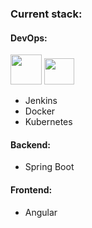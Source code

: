 ### Current stack:

#### DevOps:
<p align="left">
  <img src="https://img.icons8.com/?size=96&id=22813&format=png" width="50" height="48"  />
  <img src="https://img.icons8.com/?size=96&id=wpZmKzk11AzJ&format=png" width="48" height="42" />
</p>

- Jenkins
- Docker
- Kubernetes

#### Backend:
- Spring Boot

#### Frontend:
- Angular

